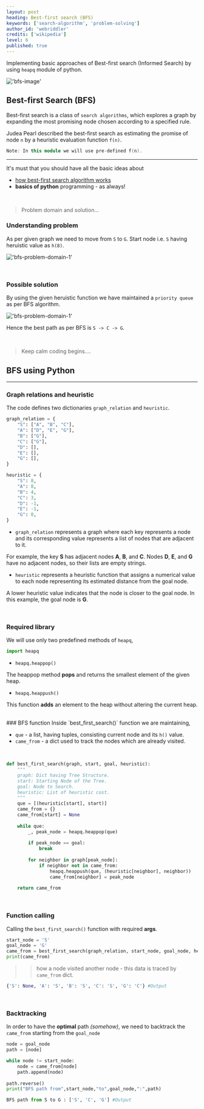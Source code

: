```yaml
---
layout: post
heading: Best-first search (BFS)
keywords: ['search-algorithm', 'problem-solving']
author_id: 'webriddler'
credits: ['wikipedia']
level: 6
published: true
---
```


Implementing basic approaches of Best-first search (Informed Search) by using `heapq` module of python.

!['bfs-image'](../../../image/bfs-banner.jpeg)

## Best-first Search (BFS)

Best-first search is a class of `search algorithms`, which explores a graph by expanding the most promising node chosen according to a specified rule.

Judea Pearl described the best-first search as estimating the promise of node `n` by a heuristic evaluation function 
`f(n)`. 


```cpp
Note: In this module we will use pre-defined f(n).
```

<hr>

It's must that you should have all the basic ideas about 

-  [how best-first search algorithm works](https://iq.opengenus.org/best-first-search/)
-  __basics of python__ programming - as always!


<br/>

> Problem domain and solution... 

### Understanding problem

As per given graph we need to move from `S` to `G`. Start node i.e. `S` having heruistic value as `h(8)`.

!['bfs-problem-domain-1'](../../../image/bfs-problem-domain-1.png)

<br/>

### Possible solution

By using the given heruistic function we have maintained a `priority queue` as per BFS algorithm.

!['bfs-problem-domain-1'](../../../image/bfs-problem-domain-1-solution.png)

Hence the best path as per BFS is `S -> C -> G`.

<br/>

> Keep calm coding begins....

## BFS using Python

<hr>

### Graph relations and heuristic

The code defines two dictionaries `graph_relation` and `heuristic`.

```python
graph_relation = {
    "S": ["A", "B", "C"],
    "A": ["D", "E", "G"],
    "B": ["G"],
    "C": ["G"],
    "D": [],
    "E": [],
    "G": [],
}

heuristic = {
    "S": 8,
    "A": 8,
    "B": 4,
    "C": 3,
    "D": -1,
    "E": -1,
    "G": 0,
}
```


- `graph_relation` represents a graph where each key represents a node and its corresponding value represents a list of nodes that are adjacent to it. 

For example, the key __S__ has adjacent nodes __A__, __B__, and __C__. Nodes __D__, __E__, and __G__ have no adjacent nodes, so their lists are empty strings.

- `heuristic` represents a heuristic function that assigns a numerical value to each node representing its estimated distance from the goal node. 

A lower heuristic value indicates that the node is closer to the goal node. In this example, the goal node is __G__.


<br/>

<ins class="adsbygoogle"
     style="display:block"
     data-ad-format="fluid"
     data-ad-layout-key="-fb+5w+4e-db+86"
     data-ad-client="ca-pub-4655390962543707"
     data-ad-slot="5226911603"></ins>
     
### Required library

We will use only two predefined methods of `heapq`,

```python
import heapq
```

- `heapq.heappop()`

The heappop method __pops__ and returns the smallest element of the given heap.

- `heapq.heappush()`

This function __adds__ an element to the heap without altering the current heap.

<br/>
### BFS function
Inside `best_first_search()` function we are maintaining,

- `que` - a list, having tuples, consisting current node and its `h()` value.
- `came_from` - a dict used to track the nodes which are already visited.

<br/>

```python
def best_first_search(graph, start, goal, heuristic):
    """
    graph: Dict having Tree Structure.
    start: Starting Node of the Tree.
    goal: Node to Search.
    heuristic: List of heuristic cost.
    """
    que = [(heuristic[start], start)]
    came_from = {}
    came_from[start] = None
    
    while que:
        _, peak_node = heapq.heappop(que)
        
        if peak_node == goal:
            break
            
        for neighbor in graph[peak_node]:
            if neighbor not in came_from:
                heapq.heappush(que, (heuristic[neighbor], neighbor))
                came_from[neighbor] = peak_node
    
    return came_from
```

<br/>

### Function calling

Calling the `best_first_search()` function with required __args__.
<br/>

```python
start_node = 'S'
goal_node = 'G'
came_from = best_first_search(graph_relation, start_node, goal_node, heuristic)
print(came_from)
```

>>how a node visited another node - this data is traced by `came_from` dict.

```python
{'S': None, 'A': 'S', 'B': 'S', 'C': 'S', 'G': 'C'} #Output
```

<br/>

### Backtracking

In order to have the __optimal__ path _(somehow)_, we need to backtrack the `came_from` starting from the `goal_node`

```python
node = goal_node
path = [node]

while node != start_node:
    node = came_from[node]
    path.append(node)
    
path.reverse()
print("BFS path from",start_node,"to",goal_node,":",path)
```

```python
BFS path from S to G : ['S', 'C', 'G'] #Output
```




